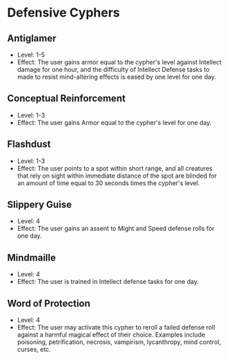 # Defensive Cyphers

## Antiglamer
* Level: 1-5
* Effect: The user gains armor equal to the cypher's level against Intellect damage for one hour, and the difficulty of Intellect Defense tasks to made to resist mind-altering effects is eased by one level for one day.

## Conceptual Reinforcement
* Level: 1-3
* Effect: The user gains Armor equal to the cypher's level for one day.

## Flashdust
* Level: 1-3
* Effect: The user points to a spot within short range, and all creatures that rely on sight within immediate distance of the spot are blinded for an amount of time equal to 30 seconds times the cypher's level.

## Slippery Guise
* Level: 4
* Effect: The user gains an assent to Might and Speed defense rolls for one day.

## Mindmaille
* Level: 4
* Effect: The user is trained in Intellect defense tasks for one day.

## Word of Protection
* Level: 4
* Effect: The user may activate this cypher to reroll a failed defense roll against a harmful magical effect of their choice. Examples include poisoning, petrification, necrosis, vampirism, lycanthropy, mind control, curses, etc.